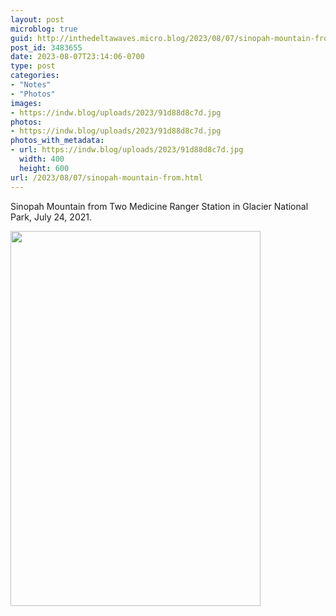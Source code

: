 ```yaml
---
layout: post
microblog: true
guid: http://inthedeltawaves.micro.blog/2023/08/07/sinopah-mountain-from.html
post_id: 3483655
date: 2023-08-07T23:14:06-0700
type: post
categories:
- "Notes"
- "Photos"
images:
- https://indw.blog/uploads/2023/91d88d8c7d.jpg
photos:
- https://indw.blog/uploads/2023/91d88d8c7d.jpg
photos_with_metadata:
- url: https://indw.blog/uploads/2023/91d88d8c7d.jpg
  width: 400
  height: 600
url: /2023/08/07/sinopah-mountain-from.html
---
```

Sinopah Mountain from Two Medicine Ranger Station in Glacier National Park, July 24, 2021.

<img src="uploads/2023/91d88d8c7d.jpg" width="400" height="600" alt="">
